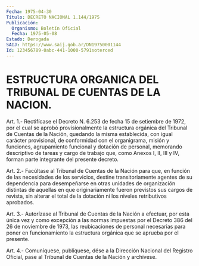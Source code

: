 ```yaml
---
Fecha: 1975-04-30
Título: DECRETO NACIONAL 1.144/1975
Publicación:
  Organismo: Boletín Oficial
  Fecha: 1975-05-08
Estado: Derogada
SAIJ: https://www.saij.gob.ar/DN19750001144
Id: 123456789-0abc-441-1000-5791soterced
---
```

# ESTRUCTURA ORGANICA DEL TRIBUNAL DE CUENTAS DE LA NACION.

<a id="1"></a>
Art.  1.-  Rectifícase  el  Decreto  N.  6.253  de fecha 15 de setiembre  de  1972,  por  el  cual  se aprobó provisionalmente  la estructura orgánica del Tribunal de Cuentas  de la Nación, quedando la    misma  establecida,  con  igual  carácter  provisional,    de conformidad  con  el  organigrama, misión y funciones, agrupamiento funcional y dotación de  personal,  memorando descriptivo de tareas y cargo de trabajo que, como Anexos I,  II,  III y IV, forman parte integrante del presente decreto.

<a id="2"></a>
Art.  2.-  Facúltase  al Tribunal de Cuentas de la Nación para que,  en  función  de las necesidades  de  los  servicios,  destine transitoriamente agentes  de  su  dependencia  para desempeñarse en otras  unidades  de  organización  distintas  de  aquellas  en  que originariamente  fueron  previstos  sus  cargos  de  revista,   sin alterar  el  total  de  la  dotación  ni  los  niveles retributivos aprobados.

<a id="3"></a>
Art.  3.-  Autorízase  al  Tribunal  de Cuentas de la Nación a efectuar,  por  esta  única  vez  y  como excepción  a  las  normas impuestas  por  el Decreto 386 del 26 de  noviembre  de  1973,  las reubicaciones de  personal  necesarias para poner en funcionamiento la estructura orgánica que se aprueba por el presente.

<a id="4"></a>
Art. 4.- Comuníquese, publíquese, dése a la Dirección Nacional del Registro  Oficial,  pase  al Tribunal de Cuentas de la Nación y archívese.